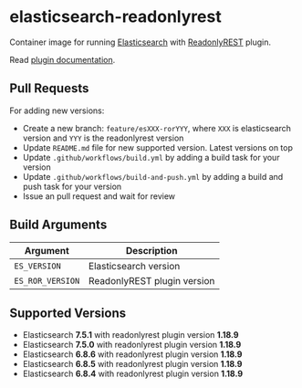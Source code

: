 # elasticsearch-readonlyrest

Container image for running [Elasticsearch](https://www.elastic.co/) with
[ReadonlyREST](https://readonlyrest.com/) plugin.

Read [plugin documentation](https://github.com/beshu-tech/readonlyrest-docs/blob/master/elasticsearch.md).

## Pull Requests

For adding new versions:

* Create a new branch: `feature/esXXX-rorYYY`, where `XXX` is elasticsearch
  version and `YYY` is the readonlyrest version
* Update `README.md` file for new supported version. Latest versions on top
* Update `.github/workflows/build.yml` by adding a build task for your version
* Update `.github/workflows/build-and-push.yml` by adding a build and push task
  for your version
* Issue an pull request and wait for review

## Build Arguments

| Argument         | Description                 |
|------------------|-----------------------------|
| `ES_VERSION`     | Elasticsearch version       |
| `ES_ROR_VERSION` | ReadonlyREST plugin version |

## Supported Versions

* Elasticsearch **7.5.1** with readonlyrest plugin version **1.18.9**
* Elasticsearch **7.5.0** with readonlyrest plugin version **1.18.9**
* Elasticsearch **6.8.6** with readonlyrest plugin version **1.18.9**
* Elasticsearch **6.8.5** with readonlyrest plugin version **1.18.9**
* Elasticsearch **6.8.4** with readonlyrest plugin version **1.18.9**

